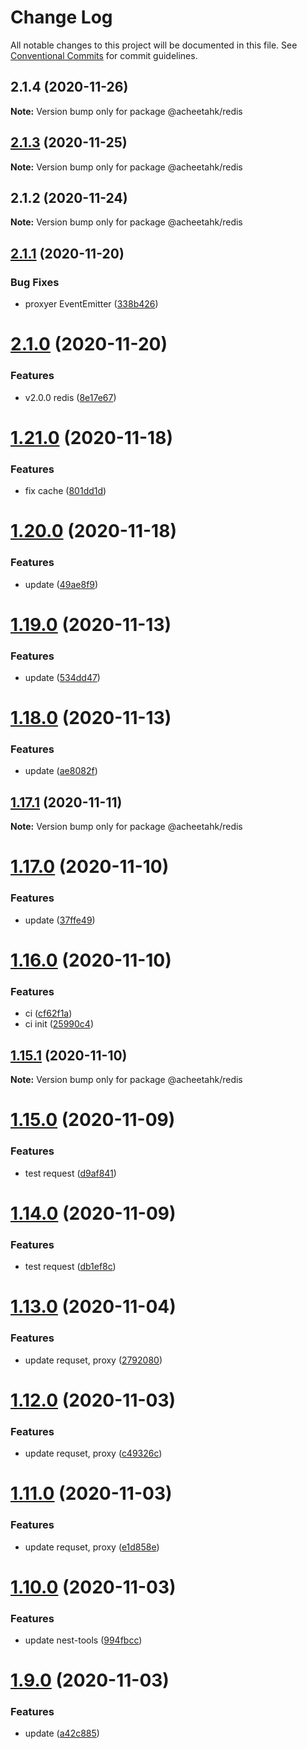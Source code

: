# Change Log

All notable changes to this project will be documented in this file.
See [Conventional Commits](https://conventionalcommits.org) for commit guidelines.

## 2.1.4 (2020-11-26)

**Note:** Version bump only for package @acheetahk/redis





## [2.1.3](https://github.com/A-CheetahK/acheetahk/compare/@acheetahk/redis@2.1.2...@acheetahk/redis@2.1.3) (2020-11-25)

**Note:** Version bump only for package @acheetahk/redis





## 2.1.2 (2020-11-24)

**Note:** Version bump only for package @acheetahk/redis





## [2.1.1](https://github.com/A-CheetahK/acheetahk/compare/@acheetahk/redis@2.1.0...@acheetahk/redis@2.1.1) (2020-11-20)


### Bug Fixes

* proxyer EventEmitter ([338b426](https://github.com/A-CheetahK/acheetahk/commit/338b4267bc1be4987c7f964be8dd78abc3a96b35))





# [2.1.0](https://github.com/A-CheetahK/acheetahk/compare/@acheetahk/redis@1.21.0...@acheetahk/redis@2.1.0) (2020-11-20)


### Features

* v2.0.0 redis ([8e17e67](https://github.com/A-CheetahK/acheetahk/commit/8e17e67ae77c172bf746884a6497a1803513030b))





# [1.21.0](https://github.com/A-CheetahK/acheetahk/compare/@acheetahk/redis@1.20.0...@acheetahk/redis@1.21.0) (2020-11-18)


### Features

* fix cache ([801dd1d](https://github.com/A-CheetahK/acheetahk/commit/801dd1d3a9414c8c1f0e0a307e13cb25f854b056))





# [1.20.0](https://github.com/A-CheetahK/acheetahk/compare/@acheetahk/redis@1.19.0...@acheetahk/redis@1.20.0) (2020-11-18)


### Features

* update ([49ae8f9](https://github.com/A-CheetahK/acheetahk/commit/49ae8f992b18e4eab2f6b083254316e1533ca270))





# [1.19.0](https://github.com/A-CheetahK/acheetahk/compare/@acheetahk/redis@1.18.0...@acheetahk/redis@1.19.0) (2020-11-13)


### Features

* update ([534dd47](https://github.com/A-CheetahK/acheetahk/commit/534dd474751676c02764586b58cb52641527af89))





# [1.18.0](https://github.com/A-CheetahK/acheetahk/compare/@acheetahk/redis@1.17.1...@acheetahk/redis@1.18.0) (2020-11-13)


### Features

* update ([ae8082f](https://github.com/A-CheetahK/acheetahk/commit/ae8082f49725b9a386135f8e1fdecba7861d391d))





## [1.17.1](https://github.com/A-CheetahK/acheetahk/compare/@acheetahk/redis@1.17.0...@acheetahk/redis@1.17.1) (2020-11-11)

**Note:** Version bump only for package @acheetahk/redis





# [1.17.0](https://github.com/A-CheetahK/acheetahk/compare/@acheetahk/redis@1.16.0...@acheetahk/redis@1.17.0) (2020-11-10)


### Features

* update ([37ffe49](https://github.com/A-CheetahK/acheetahk/commit/37ffe49d6cf3d9228c1896334e8a1a07eb856858))





# [1.16.0](https://github.com/A-CheetahK/acheetahk/compare/@acheetahk/redis@1.15.1...@acheetahk/redis@1.16.0) (2020-11-10)


### Features

* ci ([cf62f1a](https://github.com/A-CheetahK/acheetahk/commit/cf62f1a42b237852b0c17187564eedbe28c8fc8d))
* ci init ([25990c4](https://github.com/A-CheetahK/acheetahk/commit/25990c483e7b20a14cbb57bebbf700b960894971))





## [1.15.1](https://github.com/A-CheetahK/acheetahk/compare/@acheetahk/redis@1.15.0...@acheetahk/redis@1.15.1) (2020-11-10)

**Note:** Version bump only for package @acheetahk/redis





# [1.15.0](https://github.com/A-CheetahK/acheetahk/compare/@acheetahk/redis@1.14.0...@acheetahk/redis@1.15.0) (2020-11-09)


### Features

* test request ([d9af841](https://github.com/A-CheetahK/acheetahk/commit/d9af84131d209e3c248c6bb60fc660562c56e95d))





# [1.14.0](https://github.com/A-CheetahK/acheetahk/compare/@acheetahk/redis@1.13.0...@acheetahk/redis@1.14.0) (2020-11-09)


### Features

* test request ([db1ef8c](https://github.com/A-CheetahK/acheetahk/commit/db1ef8c9ddede8bae726cdc2c25bcdcd8dc92b11))





# [1.13.0](https://github.com/A-CheetahK/acheetahk/compare/@acheetahk/redis@1.12.0...@acheetahk/redis@1.13.0) (2020-11-04)


### Features

* update requset, proxy ([2792080](https://github.com/A-CheetahK/acheetahk/commit/27920800a3fba3c2e959d5dded2611a1c0633681))





# [1.12.0](https://github.com/A-CheetahK/acheetahk/compare/@acheetahk/redis@1.11.0...@acheetahk/redis@1.12.0) (2020-11-03)


### Features

* update requset, proxy ([c49326c](https://github.com/A-CheetahK/acheetahk/commit/c49326cd9dc2a20fd7ce384c85f119d11dab78e4))





# [1.11.0](https://github.com/A-CheetahK/acheetahk/compare/@acheetahk/redis@1.10.0...@acheetahk/redis@1.11.0) (2020-11-03)


### Features

* update requset, proxy ([e1d858e](https://github.com/A-CheetahK/acheetahk/commit/e1d858e878fa8dfa1bd886c430b8ad556b81fbdc))





# [1.10.0](https://github.com/A-CheetahK/acheetahk/compare/@acheetahk/redis@1.9.0...@acheetahk/redis@1.10.0) (2020-11-03)


### Features

* update nest-tools ([994fbcc](https://github.com/A-CheetahK/acheetahk/commit/994fbcce97454d6aa2a16de0d702bfc32a32bb56))





# [1.9.0](https://github.com/A-CheetahK/acheetahk/compare/@acheetahk/redis@1.8.0...@acheetahk/redis@1.9.0) (2020-11-03)


### Features

* update ([a42c885](https://github.com/A-CheetahK/acheetahk/commit/a42c8850570de06a3b80a8bfbcf320809ecddddd))
